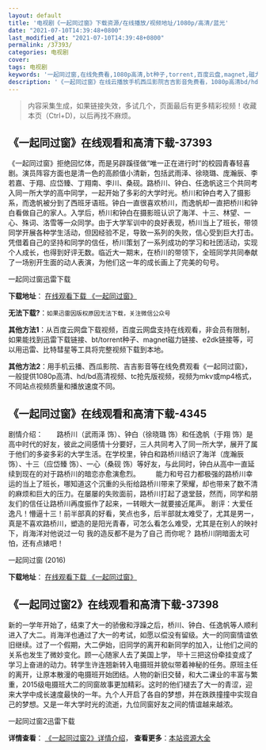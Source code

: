 ```yaml
---
layout: default
title: '电视剧《一起同过窗》下载资源/在线播放/视频地址/1080p/高清/蓝光'
date: "2021-07-10T14:39:48+0800"
last_modified_at: "2021-07-10T14:39:48+0800"
permalink: /37393/
categories: 电视剧
cover:
tags: 电视剧
keywords: '一起同过窗,在线免费看,1080p高清,bt种子,torrent,百度云盘,magnet,磁力链,迅雷下载资源'
description: '《一起同过窗》在线云播放手机西瓜影院吉吉影音免费看，1080p高清bd/hd未删减完整版和tc抢先枪版，mkv/mp4格式，附带bt/torrent种子、magnet/磁力链、百度云盘、网盘资源迅雷下载链接'
---
```


>内容采集生成，如果链接失效，多试几个，页面最后有更多精彩视频！收藏本页（Ctrl+D)，以后再找不麻烦。


## 《一起同过窗》在线观看和高清下载-37393

《一起同过窗》拒绝回忆体，而是另辟蹊径做“唯一正在进行时”的校园青春轻喜剧。演员阵容方面也是清一色的高颜值小清新，包括武雨泽、徐晓璐、庞瀚辰、李若嘉、于翔、应岱臻、丁翔南、李川、桑砚。路桥川、钟白、任逸帆这三个共同考入同一所大学的高中同学，一起开始了多彩的大学时光。桥川和钟白考入了摄影系，而逸帆被分到了西班牙语班。钟白一直很喜欢桥川，而逸帆却一直把桥川和钟白看做自己的家人。入学后，桥川和钟白在摄影班认识了海洋、十三、林望、一心、殊词、洛雪等一众同学。由于大学军训中的良好表现，桥川当上了班长，带领同学开展各种学生活动，但因经验不足，导致一系列的失败，信心受到巨大打击。凭借着自己的坚持和同学的信任，桥川策划了一系列成功的学习和社团活动，实现个人成长，也得到好评无数。临近大一期末，在桥川的带领下，全班同学共同奉献了一场别开生面的动人表演，为他们这一年的成长画上了完美的句号。


一起同过窗迅雷下载

**下载地址**： [在线观看下载 《一起同过窗》](https://www.993dy.com//vod-detail-id-28425.html) 


**无法下载?**：`如果迅雷因版权原因无法下载，关注微信公众号 `

**其他方法1**：从百度云网盘下载视频，百度云网盘支持在线观看，非会员有限制，如果能找到迅雷下载链接、bt/torrent种子、magnet磁力链接、e2dk链接等，可以用迅雷、比特彗星等工具将完整视频下载到本地。

**其他方法2**：用手机云播、西瓜影院、吉吉影音等在线免费观看《一起同过窗》，一般提供1080p高清、hd/bd高清视频、tc抢先版视频，视频为mkv或mp4格式，不同站点视频质量和播放速度不同。


## 《一起同过窗》在线观看和高清下载-4345

剧情介绍：　　路桥川（武雨泽 饰）、钟白（徐晓璐 饰）和任逸帆（于翔 饰）是高中时代的好友，彼此之间感情十分要好，三人共同考入了同一所大学，展开了属于他们的多姿多彩的大学生活。在学校里，钟白和路桥川结识了海洋（庞瀚辰 饰）、十三（应岱臻 饰）、一心（桑砚 饰）等好友，与此同时，钟白从高中一直延续到现在的对于路桥川的暗恋亦愈演愈烈。 　　能力和号召力都极强的路桥川幸运的当上了班长，哪知道这个沉重的头衔给路桥川带来了荣耀，却也带来了数不清的麻烦和巨大的压力。在屡屡的失败面前，路桥川打起了退堂鼓，然而，同学和朋友们的信任让路桥川再度振作了起来，一转眼大一就要接近尾声。 剧评：大爱任逸凡！懵逼十三！前半部真的好看，笑点也多，后半部就太难受了，尤其是男一，真是不喜欢路桥川，塑造的是阳光青春，可怎么看怎么难受，尤其是在别人的映衬下，肖海洋对他说过一句 我的造反都不是为了自己 而你呢？ 路桥川阴暗面太可怕，还有点婊吧！


一起同过窗 (2016)

**下载地址**： [在线观看下载 《一起同过窗》](https://www.btbtdy.me/btdy/dy6221.html) 


## 《一起同过窗2》在线观看和高清下载-37398

新的一学年开始了，结束了大一的骄傲和浮躁之后，桥川、钟白、任逸帆等人顺利进入了大二。肖海洋也通过了大一的考试，如愿以偿没有留级。大一的同窗情谊依旧继续。过了一个假期，大二伊始，旧同学的离开和新同学的加入，让他们之间的关系也发生了微妙变化。顾一心随家人去了美国上学， 毕十三把这份牵挂变成了学习上奋进的动力。转学生许连翘新转入电摄班并貌似带着神秘的任务。原班主任的离开，让原本散漫的电摄班开始团结。人物的新旧交替，和大二课业的丰富与繁重，2015级电摄班大二的同窗故事更加精彩。这时的他们褪去了大一的青涩，迎来大学中成长速度最快的一年。九个人开启了各自的梦想，并在跌跌撞撞中实现自己的梦想。又是一年大学时光的流逝，九位同窗好友之间的情谊越来越浓。


一起同过窗2迅雷下载

**详情查看**： [《一起同过窗2》详情介绍](/movie/37398/)， **查看更多**：[本站资源大全](/movie/t/all/)

